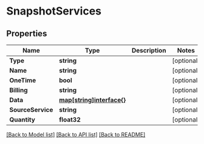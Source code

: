 # SnapshotServices

## Properties

Name | Type | Description | Notes
------------ | ------------- | ------------- | -------------
**Type** | **string** |  | [optional] 
**Name** | **string** |  | [optional] 
**OneTime** | **bool** |  | [optional] 
**Billing** | **string** |  | [optional] 
**Data** | [**map[string]interface{}**](.md) |  | [optional] 
**SourceService** | **string** |  | [optional] 
**Quantity** | **float32** |  | [optional] 

[[Back to Model list]](../README.md#documentation-for-models) [[Back to API list]](../README.md#documentation-for-api-endpoints) [[Back to README]](../README.md)


